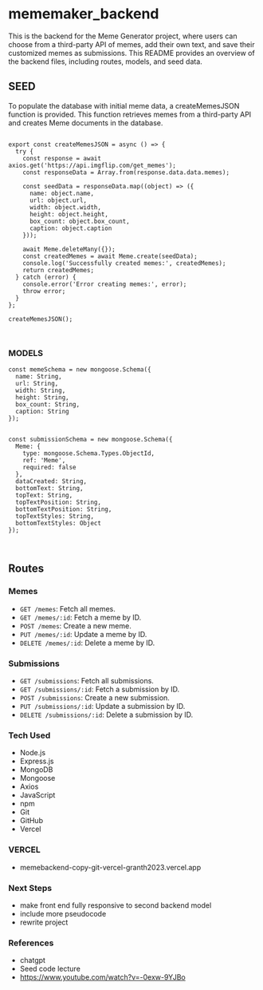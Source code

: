 # mememaker_backend

This is the backend for the Meme Generator project, where users can choose from a third-party API of memes, add their own text, and save their customized memes as submissions. This README provides an overview of the backend files, including routes, models, and seed data.

## SEED

To populate the database with initial meme data, a createMemesJSON function is provided. This function retrieves memes from a third-party API and creates Meme documents in the database.


```

export const createMemesJSON = async () => {
  try {
    const response = await axios.get('https://api.imgflip.com/get_memes');
    const responseData = Array.from(response.data.data.memes);

    const seedData = responseData.map((object) => ({
      name: object.name,
      url: object.url,
      width: object.width,
      height: object.height,
      box_count: object.box_count,
      caption: object.caption
    }));

    await Meme.deleteMany({});
    const createdMemes = await Meme.create(seedData);
    console.log('Successfully created memes:', createdMemes);
    return createdMemes;
  } catch (error) {
    console.error('Error creating memes:', error);
    throw error;
  }
};

createMemesJSON();



```




### MODELS

```
const memeSchema = new mongoose.Schema({
  name: String,
  url: String,
  width: String,
  height: String,
  box_count: String,
  caption: String
});

```

```

const submissionSchema = new mongoose.Schema({
  Meme: {
    type: mongoose.Schema.Types.ObjectId,
    ref: 'Meme',
    required: false
  },
  dataCreated: String,
  bottomText: String,
  topText: String,
  topTextPosition: String,
  bottomTextPosition: String,
  topTextStyles: String,
  bottomTextStyles: Object
});



```

## Routes

### Memes

- `GET /memes`: Fetch all memes.
- `GET /memes/:id`: Fetch a meme by ID.
- `POST /memes`: Create a new meme.
- `PUT /memes/:id`: Update a meme by ID.
- `DELETE /memes/:id`: Delete a meme by ID.

### Submissions

- `GET /submissions`: Fetch all submissions.
- `GET /submissions/:id`: Fetch a submission by ID.
- `POST /submissions`: Create a new submission.
- `PUT /submissions/:id`: Update a submission by ID.
- `DELETE /submissions/:id`: Delete a submission by ID.

### Tech Used

* Node.js 
* Express.js
* MongoDB
* Mongoose
* Axios
* JavaScript
* npm
* Git
* GitHub
* Vercel 


### VERCEL

* memebackend-copy-git-vercel-granth2023.vercel.app

### Next Steps

* make front end fully responsive to second backend model
* include more pseudocode
* rewrite project

### References

* chatgpt
* Seed code lecture
* https://www.youtube.com/watch?v=-0exw-9YJBo